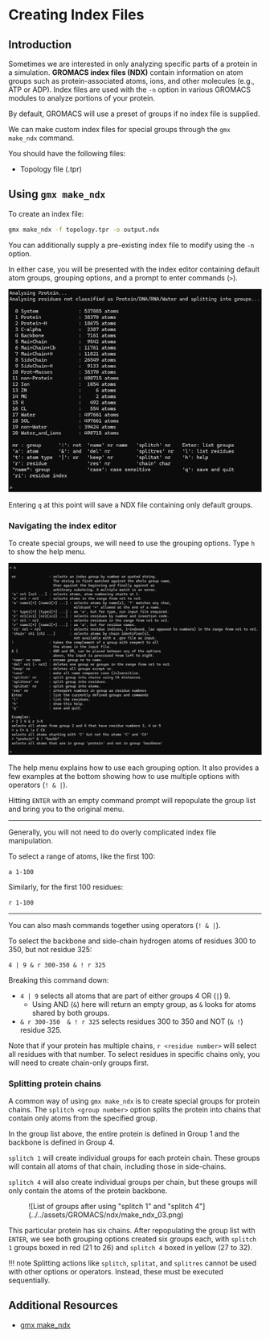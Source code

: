 # Creating Index Files

## Introduction

Sometimes we are interested in only analyzing specific parts of a protein in a simulation. **GROMACS index files (NDX)** contain information on atom groups such as protein-associated atoms, ions, and other molecules (e.g., ATP or ADP). Index files are used with the `-n` option in various GROMACS modules to analyze portions of your protein.

By default, GROMACS will use a preset of groups if no index file is supplied.

We can make custom index files for special groups through the `gmx make_ndx` command.

You should have the following files:

* Topology file (.tpr)

## Using `gmx make_ndx`

To create an index file:

```bash
gmx make_ndx -f topology.tpr -o output.ndx
```

You can additionally supply a pre-existing index file to modify using the `-n` option.

In either case, you will be presented with the index editor containing default atom groups, grouping options, and a prompt to enter commands (`>`).

![Prompt for gmx make_ndx](../../assets/GROMACS/ndx/make_ndx_01.png)

Entering `q` at this point will save a NDX file containing only default groups.

### Navigating the index editor

To create special groups, we will need to use the grouping options. Type `h` to show the help menu.

![Help menu of gmx make_ndx](../../assets/GROMACS/ndx/make_ndx_02.png)

The help menu explains how to use each grouping option. It also provides a few examples at the bottom showing how to use multiple options with operators (`! & |`).

Hitting `ENTER` with an empty command prompt will repopulate the group list and bring you to the original menu.

---

Generally, you will not need to do overly complicated index file manipulation.

To select a range of atoms, like the first 100:

```
a 1-100
```

Similarly, for the first 100 residues:

```
r 1-100
```

---

You can also mash commands together using operators (`! & |`).

To select the backbone and side-chain hydrogen atoms of residues 300 to 350, but not residue 325:

```
4 | 9 & r 300-350 & ! r 325
```

Breaking this command down:

* `4 | 9` selects all atoms that are part of either groups 4 OR (`|`) 9.
    * Using AND (`&`) here will return an empty group, as `&` looks for atoms shared by both groups.
* `& r 300-350  & ! r 325` selects residues 300 to 350 and NOT (`& !`) residue 325.

Note that if your protein has multiple chains, `r <residue number>` will select all residues with that number. To select residues in specific chains only, you will need to create chain-only groups first.

### Splitting protein chains

A common way of using `gmx make_ndx` is to create special groups for protein chains. The `splitch <group number>` option splits the protein into chains that contain only atoms from the specified group.

In the group list above, the entire protein is defined in Group 1 and the backbone is defined in Group 4.

`splitch 1` will create individual groups for each protein chain. These groups will contain all atoms of that chain, including those in side-chains.

`splitch 4` will also create individual groups per chain, but these groups will only contain the atoms of the protein backbone.

<figure markdown="span">
![List of groups after using "splitch 1" and "splitch 4"](../../assets/GROMACS/ndx/make_ndx_03.png)
</figure>

This particular protein has six chains. After repopulating the group list with `ENTER`, we see both grouping options created six groups each, with `splitch 1` groups boxed in red (21 to 26) and `splitch 4` boxed in yellow (27 to 32).

!!! note
    Splitting actions like `splitch`, `splitat`, and `splitres` cannot be used with other options or operators. Instead, these must be executed sequentially.

## Additional Resources

* [gmx make_ndx](https://manual.gromacs.org/current/onlinehelp/gmx-make_ndx.html)